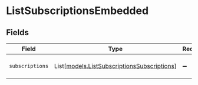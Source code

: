 # ListSubscriptionsEmbedded


## Fields

| Field                                                                                      | Type                                                                                       | Required                                                                                   | Description                                                                                |
| ------------------------------------------------------------------------------------------ | ------------------------------------------------------------------------------------------ | ------------------------------------------------------------------------------------------ | ------------------------------------------------------------------------------------------ |
| `subscriptions`                                                                            | List[[models.ListSubscriptionsSubscriptions](../models/listsubscriptionssubscriptions.md)] | :heavy_minus_sign:                                                                         | An array of subscription objects.                                                          |